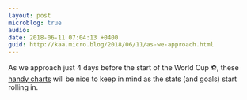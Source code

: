 ```yaml
---
layout: post
microblog: true
audio: 
date: 2018-06-11 07:04:13 +0400
guid: http://kaa.micro.blog/2018/06/11/as-we-approach.html
---
```

As we approach just 4 days before the start of the World Cup ⚽, these [handy charts](https://www.bbc.co.uk/sport/football/44388118) will be nice to keep in mind as the stats (and goals) start rolling in.
